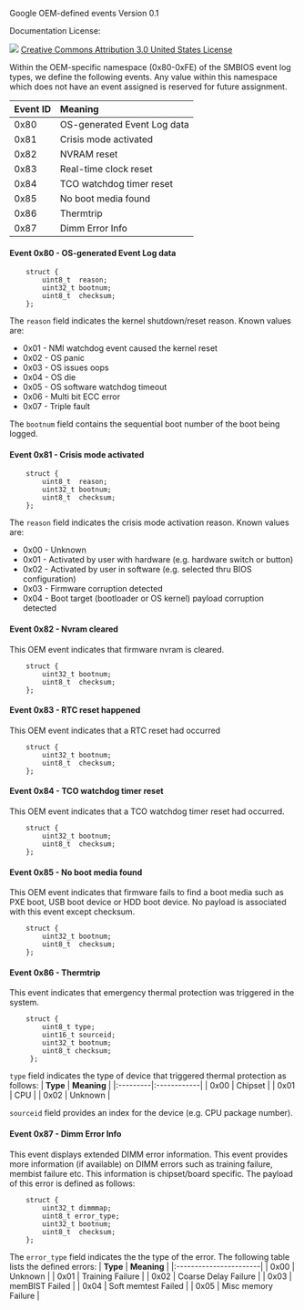 Google OEM-defined events
Version 0.1

Documentation License:

[![](http://i.creativecommons.org/l/by/3.0/us/88x31.png)](http://creativecommons.org/)  [Creative Commons Attribution 3.0 United States License](http://creativecommons.org/licenses/by/3.0/us/)

Within the OEM-specific namespace (0x80-0xFE) of the SMBIOS event log types, we define the following events. Any value within this namespace which does not have an event assigned is reserved for future assignment.

| **Event ID** | **Meaning** |
|:-------------|:------------|
| 0x80 | OS-generated Event Log data |
| 0x81 | Crisis mode activated |
| 0x82 | NVRAM reset |
| 0x83 | Real-time clock reset |
| 0x84 | TCO watchdog timer reset |
| 0x85 | No boot media found |
| 0x86 | Thermtrip |
| 0x87 | Dimm Error Info |


#### Event 0x80 - OS-generated Event Log data ####
```
    struct {
        uint8_t  reason;
        uint32_t bootnum;
        uint8_t  checksum;
    };
```

The `reason` field indicates the kernel shutdown/reset reason.  Known values are:
  * 0x01 - NMI watchdog event caused the kernel reset
  * 0x02 - OS panic
  * 0x03 - OS issues oops
  * 0x04 - OS die
  * 0x05 - OS software watchdog timeout
  * 0x06 - Multi bit ECC error
  * 0x07 - Triple fault

The `bootnum` field contains the sequential boot number of the boot being logged.

#### Event 0x81 - Crisis mode activated ####
```
    struct {
        uint8_t  reason;
        uint32_t bootnum;
        uint8_t  checksum;
    };
```

The `reason` field indicates the crisis mode activation reason.  Known values are:
  * 0x00 - Unknown
  * 0x01 - Activated by user with hardware (e.g. hardware switch or button)
  * 0x02 - Activated by user in software (e.g. selected thru BIOS configuration)
  * 0x03 - Firmware corruption detected
  * 0x04 - Boot target (bootloader or OS kernel) payload corruption detected

#### Event 0x82 - Nvram cleared ####
This OEM event indicates that firmware nvram is cleared.

```
    struct {
        uint32_t bootnum;
        uint8_t  checksum;
    };
```

#### Event 0x83 - RTC reset happened ####
This OEM event indicates that a RTC reset had occurred

```
    struct {
        uint32_t bootnum;
        uint8_t  checksum;
    };
```

#### Event 0x84 - TCO watchdog timer reset ####
This OEM event indicates that a TCO watchdog timer reset had occurred.

```
    struct {
        uint32_t bootnum;
        uint8_t  checksum;
    };
```

#### Event 0x85 - No boot media found ####
This OEM event indicates that firmware fails to find a boot media such as PXE boot, USB boot device or HDD boot device. No payload is associated with this event except checksum.

```
    struct {
        uint32_t bootnum;
        uint8_t  checksum;
    };
```

#### Event 0x86 - Thermtrip ####
This event indicates that emergency thermal protection was triggered in the system.

```
    struct {
        uint8_t type;
        uint16_t sourceid;
        uint32_t bootnum;
        uint8_t checksum;
     };
```

`type` field indicates the type of device that triggered thermal protection as follows:
| **Type** | **Meaning** |
|:---------|:------------|
| 0x00 | Chipset |
| 0x01 | CPU |
| 0x02 | Unknown |

`sourceid` field provides an index for the device (e.g. CPU package number).

#### Event 0x87 - Dimm Error Info ####
This event displays extended DIMM error information.  This event provides more information (if available) on DIMM errors such as training failure, membist failure etc.  This information is chipset/board specific. The payload of this error is defined as follows:

```
    struct {
        uint32_t dimmmap;
        uint8_t error_type;
        uint32_t bootnum;
        uint8_t  checksum;
    };
```

The `error_type` field indicates the the type of the error. The following table lists the defined errors:
| **Type** | **Meaning** |
|:-----------------------|
| 0x00 | Unknown |
| 0x01 | Training Failure |
| 0x02 | Coarse Delay Failure |
| 0x03 | memBIST Failed |
| 0x04 | Soft memtest Failed |
| 0x05 | Misc memory Failure |